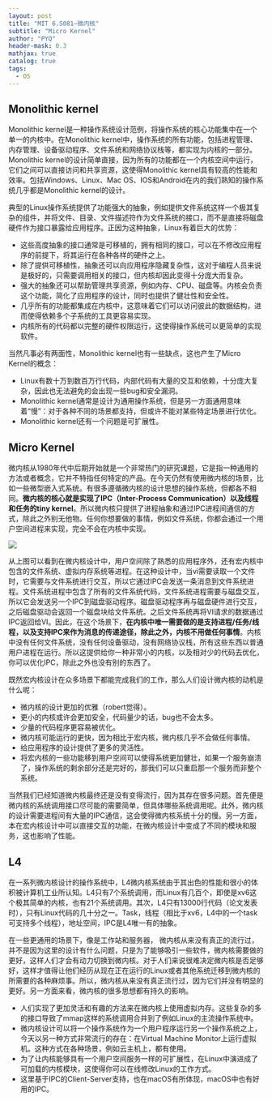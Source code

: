 ```yaml
---
layout: post
title: "MIT 6.S081—微内核"
subtitle: "Micro Kernel"
author: "PYQ"
header-mask: 0.3
mathjax: true
catalog: true
tags:
  - OS
---
```


## Monolithic kernel

Monolithic kernel是一种操作系统设计范例，将操作系统的核心功能集中在一个单一的内核中。在Monolithic kernel中，操作系统的所有功能，包括进程管理、内存管理、设备驱动程序、文件系统和网络协议栈等，都实现为内核的一部分。Monolithic kernel的设计简单直接，因为所有的功能都在一个内核空间中运行，它们之间可以直接访问和共享资源，这使得Monolithic kernel具有较高的性能和效率。包括Windows、Linux、Mac OS、IOS和Android在内的我们熟知的操作系统几乎都是Monolithic kernel的设计。

典型的Linux操作系统提供了功能强大的抽象，例如提供文件系统这样一个极其复杂的组件，并将文件、目录、文件描述符作为文件系统的接口，而不是直接将磁盘硬件作为接口暴露给应用程序。正因为这种抽象，Linux有着巨大的优势：

- 这些高度抽象的接口通常是可移植的，拥有相同的接口，可以在不修改应用程序的前提下，将其运行在各种各样的硬件之上。
- 除了提供可移植性，抽象还可以向应用程序隐藏复杂性，这对于编程人员来说是极好的，只需要调用相关的接口，但内核却因此变得十分庞大而复杂。
- 强大的抽象还可以帮助管理共享资源，例如内存、CPU、磁盘等。内核会负责这个功能，简化了应用程序的设计，同时也提供了健壮性和安全性。
- 几乎所有的功能都集成在内核中，这意味着它们可以访问彼此的数据结构，进而使得依赖多个子系统的工具更容易实现。
- 内核所有的代码都以完整的硬件权限运行，这使得操作系统可以更简单的实现软件。

当然凡事必有两面性，Monolithic kernel也有一些缺点，这也产生了Micro Kernel的概念：

- Linux有数十万到数百万行代码，内部代码有大量的交互和依赖，十分庞大复杂，因此也无法避免的会出现一些bug和安全漏洞。
- Monolithic kernel通常是设计为通用操作系统，但是另一方面通用意味着“慢”：对于各种不同的场景都支持，但或许不能对某些特定场景进行优化。
- Monolithic kernel还有一个问题是可扩展性。

## Micro Kernel

微内核从1980年代中后期开始就是一个非常热门的研究课题，它是指一种通用的方法或者概念，它并不特指任何特定的产品。在今天仍然有使用微内核的场景，比如一些微型嵌入式系统。有很多遵循微内核的设计思想的操作系统，但都各不相同。**微内核的核心就是实现了IPC（Inter-Process Communication）以及线程和任务的tiny kernel**。所以微内核只提供了进程抽象和通过IPC进程间通信的方式，除此之外别无他物。任何你想要做的事情，例如文件系统，你都会通过一个用户空间进程来实现，完全不会在内核中实现。

<img src="https://906337931-files.gitbook.io/~/files/v0/b/gitbook-legacy-files/o/assets%2F-MHZoT2b_bcLghjAOPsJ%2F-MXWvPfNMVkxbMFuz-NW%2F-MXXBkilqLXwGEHMLcE3%2Fimage.png?alt=media&token=d1680550-0e92-42f7-83c4-6fe807f37ac7">

从上图可以看到在微内核设计中，用户空间除了熟悉的应用程序外，还有宏内核中包含的文件系统、虚拟内存系统等进程。在这种设计中，当vi需要读取一个文件时，它需要与文件系统进行交互，所以它通过IPC会发送一条消息到文件系统进程。文件系统进程中包含了所有的文件系统代码，文件系统进程需要与磁盘交互，所以它会发送另一个IPC到磁盘驱动程序。磁盘驱动程序再与磁盘硬件进行交互，之后磁盘驱动会返回一个磁盘块给文件系统。之后文件系统再将VI请求的数据通过IPC返回给VI。因此，在这个场景下，**在内核中唯一需要做的是支持进程/任务/线程，以及支持IPC来作为消息的传递途径，除此之外，内核不用做任何事情**。内核中没有任何文件系统，没有任何设备驱动，没有网络协议栈，所有这些东西以普通用户进程在运行。所以这提供给你一种非常小的内核，以及相对少的代码去优化，你可以优化IPC，除此之外也没有别的东西了。

既然宏内核设计在众多场景下都能完成我们的工作，那么人们设计微内核的动机是什么呢：

- 微内核的设计更加的优雅（robert觉得）。
- 更小的内核或许会更加安全，代码量少的话，bug也不会太多。
- 少量的代码程序更容易被优化。
- 微内核可能运行的更快，因为相比于宏内核，微内核几乎不会做任何事情。
- 给应用程序的设计提供了更多的灵活性。
- 将宏内核的一些功能移到用户空间可以使得系统更加健壮，如果一个服务崩溃了，操作系统的剩余部分还是完好的，那我们可以只重启那一个服务而非整个系统。

当然我们已经知道微内核最终还是没有变得流行，因为其存在很多问题。首先便是微内核的系统调用接口尽可能的需要简单，但具体哪些系统调用呢。此外，微内核的设计需要进程间有大量的IPC通信，这会使得微内核系统十分的慢。另一方面，本在宏内核设计中可以直接交互的功能，在微内核设计中变成了不同的模块和服务，这也影响了性能。

## L4

在一系列微内核设计的操作系统中，L4微内核系统由于其出色的性能和很小的体积被计算机工业所认知。L4只有7个系统调用，而Linux有几百个，即使是xv6这个极其简单的内核，也有21个系统调用。其次，L4只有13000行代码（论文发表时），只有Linux代码的几十分之一。Task，线程（相比于xv6，L4中的一个task可支持多个线程），地址空间，IPC是L4唯一有的抽象。

在一些更通用的场景下，像是工作站和服务器， 微内核从来没有真正的流行过，并不是因为这里的设计有什么问题，只是为了能够吸引一些软件，微内核需要做的更好，这样人们才会有动力切换到微内核。对于人们来说很难决定微内核是否足够好，这样才值得让他们经历从现在正在运行的Linux或者其他系统迁移到微内核的所需要的各种麻烦事。所以，微内核从来没有真正流行过，因为它们并没有明显的更好。另一方面来看，微内核的很多思想都有持久的影响。

- 人们实现了更加灵活和有趣的方法来在微内核上使用虚拟内存。这些复杂的多的接口导致了mmap这样的系统调用合并到了例如Linux的主流操作系统中。
- 微内核设计可以将一个操作系统作为一个用户程序运行另一个操作系统之上，今天以另一种方式非常流行的存在：在Virtual Machine Monitor上运行虚拟机。这种方式在各种场景，例如云主机上，都有使用。
- 为了让内核能够具有一个用户空间服务一样的可扩展性，在Linux中演进成了可加载的内核模块，这使得你可以在线修改Linux的工作方式。
- 这里基于IPC的Client-Server支持，也在macOS有所体现，macOS中也有好用的IPC。 
